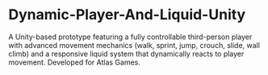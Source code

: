 # Dynamic-Player-And-Liquid-Unity
A Unity-based prototype featuring a fully controllable third-person player with advanced movement mechanics (walk, sprint, jump, crouch, slide, wall climb) and a responsive liquid system that dynamically reacts to player movement. Developed for Atlas Games.

